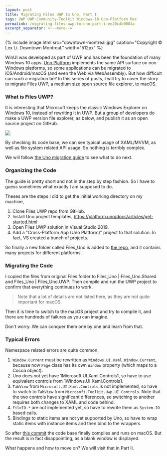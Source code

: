 ```yaml
---
layout: post
title: Migrating Files UWP to Uno, Part I
tags: UWP UWP-Community-Toolkit Windows-10 Uno-Platform Mac
permalink: /migrating-files-uwp-to-uno-part-i-ee20c4b0084a
excerpt_separator: <!--more-->
---
```

{% include image.html
src="downtown-montreal.jpg" caption="Copyright © Lex Li. Downtown Montreal." width="512px" %}

WinUI was developed as part of UWP and has been the foundation of many Windows 10 apps. [Uno Platform](https://platform.uno/docs/articles/intro.html) implements the same API surface on non-Windows platforms, so some applications can be migrated to iOS/Android/macOS (and even the Web via WebAssembly). But how difficult can such a migration be? In this series of posts, I will try to cover the story to migrate Files UWP, a medium size open source file explorer, to macOS.
<!--more-->
### What is Files UWP?

It is interesting that Microsoft keeps the classic Windows Explorer on Windows 10, instead of rewriting it in UWP. But a group of developers do make a UWP version file explorer, as below, and publish it as an open source project on GitHub.

![](https://raw.githubusercontent.com/files-community/files-uwp/master/Files/Assets/FilesHome.png)

By checking its code base, we can see typical usage of XAML/MVVM, as well as file system related API usage. So nothing is terribly complex.

We will follow [the Uno migration guide](https://platform.uno/docs/articles/migrating-apps.html) to see what to do next.

### Organizing the Code

The guide is pretty short and not in the step by step fashion. So I have to guess sometimes what exactly I am supposed to do.

Theses are the steps I did to get the initial working directory on my machine,

1. Clone Files UWP repo from GitHub.
1. Install Uno project templates, https://platform.uno/docs/articles/get-started.html
1. Open Files UWP solution in Visual Studio 2019.
1. Add a "Cross-Platform App (Uno Platform)" project to that solution. In fact, VS created a bunch of projects.

So finally a new folder called Files_Uno is added to [the repo](https://github.com/lextm/files-uwp/tree/uno), and it contains many projects for different platforms.

### Migrating the Code

I copied the files from original Files folder to Files_Uno | Files_Uno.Shared and Files_Uno | Files_Uno.UWP. Then compile and run the UWP project to confirm that everything continues to work.

> Note that a lot of details are not listed here, as they are not quite important for macOS.

Then it is time to switch to the macOS project and try to compile it, and there are hundreds of failures as you can imagine.

Don't worry. We can conquer them one by one and learn from that.

### Typical Errors

Namespace related errors are quite common.

1. `Window.Current` must be rewritten as `Windows.UI.Xaml.Window.Current`, because now `Page` class has its own `Window` property (which maps to a Cocoa object).
1. Uno does not yet have 1Microsoft.UI.Xaml.Controls1, so have to use equivalent controls from 1Windows.UI.Xaml.Controls1.
1. `TabView` from `Microsoft.UI.Xaml.Controls` is not implemented, so have to switch to `TabView` from `Microsoft.Toolkit.Uwp.UI.Controls`. Note that the two controls have significant differences, so switching to another requires both changes to XAML and code behind.
1. `FileIO.*` are not implemented yet, so have to rewrite them as `System.IO` based calls.
1. Bindings to static items are not yet supported by Uno, so have to wrap static items with instance items and then bind to the wrappers.

So after [this commit](https://github.com/lextm/files-uwp/commit/0375745c65184eec16184e0c1859f5a74e047499) the code base finally compiles and runs on macOS. But the result is in fact disappointing, as a blank window is displayed.

What happens and how to move on? We will visit that in Part II.
